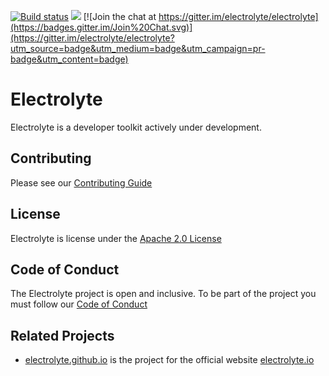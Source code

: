 [![Build status](https://ci.appveyor.com/api/projects/status/x576xyqfpsfpj7kh?svg=true)](https://ci.appveyor.com/project/Electrolyte/electrolyte)
![](https://reposs.herokuapp.com/?path=electrolyte/electrolyte&style=flat)
[![Join the chat at https://gitter.im/electrolyte/electrolyte](https://badges.gitter.im/Join%20Chat.svg)](https://gitter.im/electrolyte/electrolyte?utm_source=badge&utm_medium=badge&utm_campaign=pr-badge&utm_content=badge)

# Electrolyte

Electrolyte is a developer toolkit actively under development.

## Contributing

Please see our [Contributing Guide][contributing]

## License

Electrolyte is license under the [Apache 2.0 License][license]

## Code of Conduct

The Electrolyte project is open and inclusive. 
To be part of the project you must follow our [Code of Conduct][codeofconduct]

## Related Projects

 - [electrolyte.github.io](https://github.com/electrolyte/electrolyte.github.io) is the project for the official website [electrolyte.io][website]

[website]: http://electrolyte.io
[github]: https://github.com/electrolyte/electrolyte
[documentation]: http://electrolyte.io
[license]: https://github.com/electrolyte/electrolyte/blob/master/LICENSE
[codeofconduct]: https://github.com/electrolyte/code-of-conduct/blob/master/code-of-conduct.md
[contributing]: https://github.com/electrolyte/electrolyte/blob/master/CONTRIBUTING.md